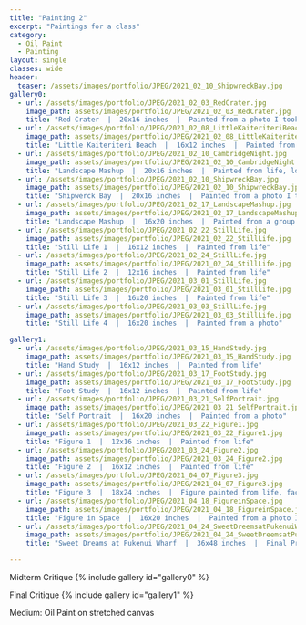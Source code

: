 ```yaml
---
title: "Painting 2"
excerpt: "Paintings for a class"
category:
  - Oil Paint
  - Painting
layout: single
classes: wide
header:
  teaser: /assets/images/portfolio/JPEG/2021_02_10_ShipwreckBay.jpg
gallery0:
  - url: /assets/images/portfolio/JPEG/2021_02_03_RedCrater.jpg
    image_path: assets/images/portfolio/JPEG/2021_02_03_RedCrater.jpg
    title: "Red Crater  |  20x16 inches  |  Painted from a photo I took while studying abroad"
  - url: /assets/images/portfolio/JPEG/2021_02_08_LittleKaiteriteriBeach.jpg
    image_path: assets/images/portfolio/JPEG/2021_02_08_LittleKaiteriteriBeach.jpg
    title: "Little Kaiteriteri Beach  |  16x12 inches  |  Painted from a photo I took while studying abroad"
  - url: /assets/images/portfolio/JPEG/2021_02_10_CambridgeNight.jpg
    image_path: assets/images/portfolio/JPEG/2021_02_10_CambridgeNight.jpg
    title: "Landscape Mashup  |  20x16 inches  |  Painted from life, looking across the Charles River from the BU CFA building to Cambridge"
  - url: /assets/images/portfolio/JPEG/2021_02_10_ShipwreckBay.jpg
    image_path: assets/images/portfolio/JPEG/2021_02_10_ShipwreckBay.jpg
    title: "Shipwerck Bay  |  20x16 inches  |  Painted from a photo I took while studying abroad"
  - url: /assets/images/portfolio/JPEG/2021_02_17_LandscapeMashup.jpg
    image_path: assets/images/portfolio/JPEG/2021_02_17_LandscapeMashup.jpg
    title: "Landscape Mashup  |  16x20 inches  |  Painted from a group of photos I took while studying abroad"
  - url: /assets/images/portfolio/JPEG/2021_02_22_StillLife.jpg
    image_path: assets/images/portfolio/JPEG/2021_02_22_StillLife.jpg
    title: "Still Life 1  |  16x12 inches  |  Painted from life"
  - url: /assets/images/portfolio/JPEG/2021_02_24_StillLife.jpg
    image_path: assets/images/portfolio/JPEG/2021_02_24_StillLife.jpg
    title: "Still Life 2  |  12x16 inches  |  Painted from life"
  - url: /assets/images/portfolio/JPEG/2021_03_01_StillLife.jpg
    image_path: assets/images/portfolio/JPEG/2021_03_01_StillLife.jpg
    title: "Still Life 3  |  16x20 inches  |  Painted from life"
  - url: /assets/images/portfolio/JPEG/2021_03_03_StillLife.jpg
    image_path: assets/images/portfolio/JPEG/2021_03_03_StillLife.jpg
    title: "Still Life 4  |  16x20 inches  |  Painted from a photo"

gallery1:
  - url: /assets/images/portfolio/JPEG/2021_03_15_HandStudy.jpg
    image_path: assets/images/portfolio/JPEG/2021_03_15_HandStudy.jpg
    title: "Hand Study  |  16x12 inches  |  Painted from life"
  - url: /assets/images/portfolio/JPEG/2021_03_17_FootStudy.jpg
    image_path: assets/images/portfolio/JPEG/2021_03_17_FootStudy.jpg
    title: "Foot Study  |  16x12 inches  |  Painted from life"
  - url: /assets/images/portfolio/JPEG/2021_03_21_SelfPortrait.jpg
    image_path: assets/images/portfolio/JPEG/2021_03_21_SelfPortrait.jpg
    title: "Self Portrait  |  16x20 inches  |  Painted from a photo"
  - url: /assets/images/portfolio/JPEG/2021_03_22_Figure1.jpg
    image_path: assets/images/portfolio/JPEG/2021_03_22_Figure1.jpg
    title: "Figure 1  |  12x16 inches  |  Painted from life"
  - url: /assets/images/portfolio/JPEG/2021_03_24_Figure2.jpg
    image_path: assets/images/portfolio/JPEG/2021_03_24_Figure2.jpg
    title: "Figure 2  |  16x12 inches  |  Painted from life"
  - url: /assets/images/portfolio/JPEG/2021_04_07_Figure3.jpg
    image_path: assets/images/portfolio/JPEG/2021_04_07_Figure3.jpg
    title: "Figure 3  |  18x24 inches  |  Figure painted from life, face painted from a photo"
  - url: /assets/images/portfolio/JPEG/2021_04_18_FigureinSpace.jpg
    image_path: assets/images/portfolio/JPEG/2021_04_18_FigureinSpace.jpg
    title: "Figure in Space  |  16x20 inches  |  Painted from a photo I took while studying abroad"
  - url: /assets/images/portfolio/JPEG/2021_04_24_SweetDreemsatPukenuiWharf.jpg
    image_path: assets/images/portfolio/JPEG/2021_04_24_SweetDreemsatPukenuiWharf.jpg
    title: "Sweet Dreams at Pukenui Wharf  |  36x48 inches  |  Final Project, painted from a photo I took while studying abroad"

---
```

Midterm Critique
{% include gallery id="gallery0" %}


Final Critique
{% include gallery id="gallery1" %}

Medium: Oil Paint on stretched canvas
